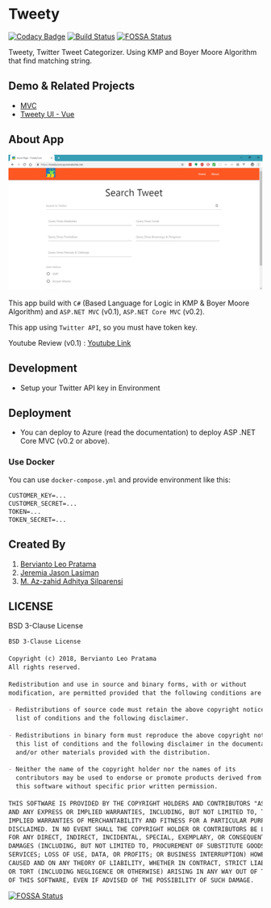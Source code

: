 # Tweety

[![Codacy Badge](https://api.codacy.com/project/badge/Grade/c130ac1728cd4caa94c8a0213a105336)](https://app.codacy.com/app/berviantoleo/tweety?utm_source=github.com&utm_medium=referral&utm_content=berv-uni-project/tweety&utm_campaign=Badge_Grade_Settings)
[![Build Status](https://travis-ci.com/berv-uni-project/tweety.svg?branch=master)](https://travis-ci.com/berv-uni-project/tweety)
[![FOSSA Status](https://app.fossa.io/api/projects/git%2Bgithub.com%2Fberv-uni-project%2Ftweety.svg?type=shield)](https://app.fossa.io/projects/git%2Bgithub.com%2Fberv-uni-project%2Ftweety?ref=badge_shield)

Tweety, Twitter Tweet Categorizer. Using KMP and Boyer Moore Algorithm that find matching string.

## Demo & Related Projects

- [MVC](https://tweety-core.azurewebsites.net/)
- [Tweety UI - Vue](https://tweety.onrender.com)

## About App

![Main Screen](./content/main-screen.png)

This app build with `C#` (Based Language for Logic in KMP & Boyer Moore Algorithm) and `ASP.NET MVC` (v0.1), `ASP.NET Core MVC` (v0.2).

This app using `Twitter API`, so you must have token key.

Youtube Review (v0.1) : [Youtube Link](https://www.youtube.com/watch?v=uGtZCm9duLw)

## Development

- Setup your Twitter API key in Environment

## Deployment

- You can deploy to Azure (read the documentation) to deploy ASP .NET Core MVC (v0.2 or above).

### Use Docker

You can use `docker-compose.yml` and provide environment like this:

```env
CUSTOMER_KEY=...
CUSTOMER_SECRET=...
TOKEN=...
TOKEN_SECRET=...
```

## Created By

1. [Bervianto Leo Pratama](https://github.com/berviantoleo)
2. [Jeremia Jason Lasiman](http://github.com/JeremiaJ)
3. [M. Az-zahid Adhitya Silparensi](https://github.com/Azzahid)

## LICENSE

BSD 3-Clause License

```markdown
BSD 3-Clause License

Copyright (c) 2018, Bervianto Leo Pratama
All rights reserved.

Redistribution and use in source and binary forms, with or without
modification, are permitted provided that the following conditions are met:

- Redistributions of source code must retain the above copyright notice, this
  list of conditions and the following disclaimer.

- Redistributions in binary form must reproduce the above copyright notice,
  this list of conditions and the following disclaimer in the documentation
  and/or other materials provided with the distribution.

- Neither the name of the copyright holder nor the names of its
  contributors may be used to endorse or promote products derived from
  this software without specific prior written permission.

THIS SOFTWARE IS PROVIDED BY THE COPYRIGHT HOLDERS AND CONTRIBUTORS "AS IS"
AND ANY EXPRESS OR IMPLIED WARRANTIES, INCLUDING, BUT NOT LIMITED TO, THE
IMPLIED WARRANTIES OF MERCHANTABILITY AND FITNESS FOR A PARTICULAR PURPOSE ARE
DISCLAIMED. IN NO EVENT SHALL THE COPYRIGHT HOLDER OR CONTRIBUTORS BE LIABLE
FOR ANY DIRECT, INDIRECT, INCIDENTAL, SPECIAL, EXEMPLARY, OR CONSEQUENTIAL
DAMAGES (INCLUDING, BUT NOT LIMITED TO, PROCUREMENT OF SUBSTITUTE GOODS OR
SERVICES; LOSS OF USE, DATA, OR PROFITS; OR BUSINESS INTERRUPTION) HOWEVER
CAUSED AND ON ANY THEORY OF LIABILITY, WHETHER IN CONTRACT, STRICT LIABILITY,
OR TORT (INCLUDING NEGLIGENCE OR OTHERWISE) ARISING IN ANY WAY OUT OF THE USE
OF THIS SOFTWARE, EVEN IF ADVISED OF THE POSSIBILITY OF SUCH DAMAGE.
```

[![FOSSA Status](https://app.fossa.io/api/projects/git%2Bgithub.com%2Fberv-uni-project%2Ftweety.svg?type=large)](https://app.fossa.io/projects/git%2Bgithub.com%2Fberv-uni-project%2Ftweety?ref=badge_large)
